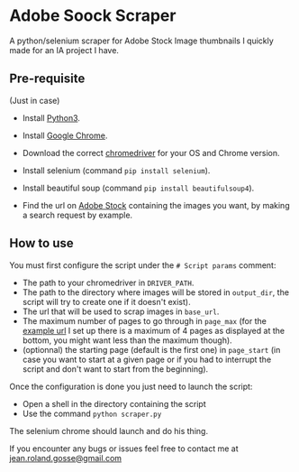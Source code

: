 # Adobe Soock Scraper

A python/selenium scraper for Adobe Stock Image thumbnails I quickly made for an IA project I have.

## Pre-requisite
(Just in case)
* Install [Python3](https://www.python.org/downloads/).
* Install [Google Chrome](https://www.google.com/intl/fr_fr/chrome/).

* Download the correct [chromedriver](https://chromedriver.chromium.org/downloads) for your OS and Chrome version.
* Install selenium (command `pip install selenium`).
* Install beautiful soup (command `pip install beautifulsoup4`).
* Find the url on [Adobe Stock](https://stock.adobe.com/ch_fr/) containing the images you want, by making a search request by example.

## How to use
You must first configure the script under the `# Script params` comment:
* The path to your chromedriver in `DRIVER_PATH`.
* The path to the directory where images will be stored in `output_dir`, the script will try to create one if it doesn't exist).
* The url that will be used to scrap images in `base_url`.
* The maximum number of pages to go through in `page_max` (for the [example url](https://stock.adobe.com/fr/collections/Pnb3vT0akesPgEDqaqSlBRifOFBa3LoJ) I set up there is a maximum of 4 pages as displayed at the bottom, you might want less than the maximum though).
* (optionnal) the starting page (default is the first one) in `page_start` (in case you want to start at a given page or if you had to interrupt the script and don't want to start from the beginning).

Once the configuration is done you just need to launch the script:
* Open a shell in the directory containing the script
* Use the command `python scraper.py`

The selenium chrome should launch and do his thing.

If you encounter any bugs or issues feel free to contact me at jean.roland.gosse@gmail.com
